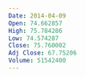 ```yaml
---
Date: 2014-04-09
Open: 74.662857
High: 75.784286
Low: 74.574287
Close: 75.760002
Adj Close: 67.75206
Volume: 51542400
---
```


